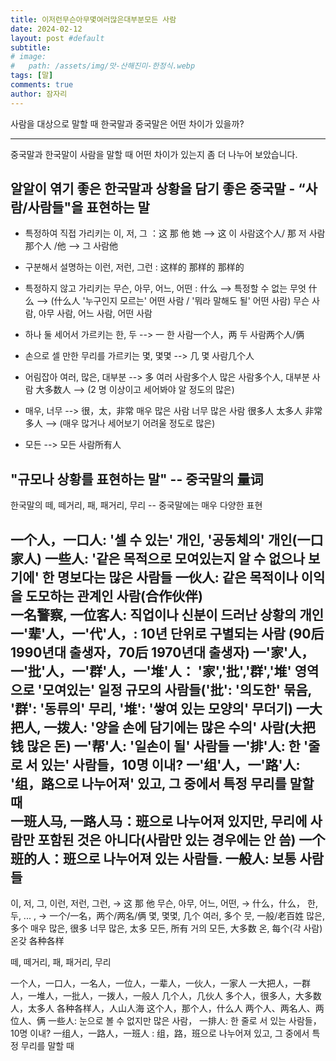 ```yaml
---
title: 이저런무슨아무몇여러많은대부분모든 사람
date: 2024-02-12
layout: post #default
subtitle: 
# image:
#   path: /assets/img/맛-산해진미-한정식.webp
tags: [말]
comments: true
author: 잠자리
---
```


사람을 대상으로 말할 때 한국말과 중국말은 어떤 차이가 있을까?

-----------------------------------------
중국말과 한국말이 사람을 말할 때 어떤 차이가 있는지 좀 더 나누어 보았습니다.

## 알알이 엮기 좋은 한국말과 상황을 담기 좋은 중국말 - “사람/사람들"을 표현하는 말
* 특정하여 직접 가리키는 이, 저, 그
  ：这 那 他 她 
    --> 这 이 사람这个人/ 那 저 사람那个人 /他 
    --> 그 사람他 

* 구분해서 설명하는 이런, 저런, 그런
  : 这样的 那样的 那样的 

* 특정하지 않고 가리키는 무슨, 아무, 어느, 어떤
  : 什么
    --> 특정할 수 없는 무엇 什么
    --> (什么人 '누구인지 모르는' 어떤 사람 / '뭐라 말해도 될' 어떤 사람)
    무슨 사람, 아무 사람, 어느 사람, 어떤 사람

* 하나 둘 세어서 가르키는 한, 두
    --> 一 한 사람一个人，两 두 사람两个人/俩

* 손으로 셀 만한 무리를 가르키는 몇, 몇몇
    --> 几 몇 사람几个人 

* 어림잡아 여러, 많은, 대부분 
    --> 多 여러 사람多个人 많은 사람多个人, 대부분 사람 大多数人
    --> (2 명 이상이고 세어봐야 알 정도의 많은)

* 매우, 너무 
    --> 很，太，非常 매우 많은 사람 너무 많은 사람 很多人 太多人 非常多人
    --> (매우 많거나 세어보기 어려울 정도로 많은)

* 모든 
    --> 모든 사람所有人

## "규모나 상황를 표현하는 말" -- 중국말의 量词
한국말의 떼, 떼거리, 패, 패거리, 무리 -- 중국말에는 매우 다양한 표현
 
一个人，一口人: '셀 수 있는' 개인, '공동체의' 개인(一口家人)
一些人: '같은 목적으로 모여있는지 알 수 없으나 보기에' 한 명보다는 많은 사람들
一伙人: 같은 목적이나 이익을 도모하는 관계인 사람(合作伙伴)  
一名警察, 一位客人: 직업이나 신분이 드러난 상황의 개인
一'辈'人，一'代'人，: 10년 단위로 구별되는 사람 (90后 1990년대 출생자，70后 1970년대 출생자)
一'家'人，一'批'人，一'群'人，一'堆'人： '家','批','群','堆' 영역으로 '모여있는' 일정 규모의 사람들('批': '의도한' 묶음, '群': '동류의' 무리, '堆': '쌓여 있는 모양의' 무더기)
一大把人, 一拨人: '양을 손에 담기에는 많은 수의' 사람(大把钱 많은 돈)
一'帮'人: '일손이 될' 사람들
一'排'人: 한 '줄로 서 있는' 사람들，10명 이내?
一'组'人，一'路'人: '组，路으로 나누어져' 있고, 그 중에서  특정 무리를 말할 때  
一班人马, 一路人马：班으로 나누어져 있지만, 무리에 사람만 포함된 것은 아니다(사람만 있는 경우에는 안 씀)
一个班的人：班으로 나누어져 있는 사람들.
一般人: 보통 사람들 
-----------------------------------------

이, 저, 그, 이런, 저런, 그런, &rarr; 这 那 他
무슨, 아무, 어느, 어떤, &rarr; 什么，什么，
한, 두, ... , &rarr; 一个/一名，两个/两名/俩 
몇, 몇몇, 几个
여러, 多个
뭇, 一般/老百姓 
많은, 多个
매우 많은, 很多
너무 많은, 太多
모든, 所有
거의 모든, 大多数 
온, 每个(각 사람)
온갖 各种各样 

떼, 떼거리, 패, 패거리, 무리

一个人，一口人，一名人，一位人，一辈人，一伙人，一家人
一大把人，一群人，一堆人，一批人，一拨人，一般人
几个人，几伙人
多个人，很多人，大多数人，太多人
各种各样人，人山人海
这个人，那个人，什么人
两个人、两名人、两位人、俩
一些人: 눈으로 볼 수 없지만 많은 사람，
一排人: 한 줄로 서 있는 사람들，10명 이내?
一组人，一路人，一班人 : 组，路，班으로 나누어져 있고, 그 중에서  특정 무리를 말할 때 